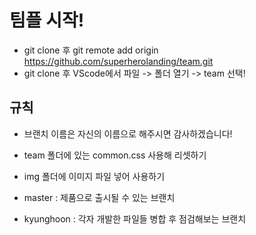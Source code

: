 # 팀플 시작!
- git clone 후 git remote add origin https://github.com/superherolanding/team.git
- git clone 후 VScode에서 파일 -> 폴더 열기 -> team 선택!

## 규칙
- 브랜치 이름은 자신의 이름으로 해주시면 감사하겠습니다!
- team 폴더에 있는 common.css 사용해 리셋하기
- img 폴더에 이미지 파일 넣어 사용하기

- master : 제품으로 출시될 수 있는 브랜치
- kyunghoon : 각자 개발한 파일들 병합 후 점검해보는 브랜치
